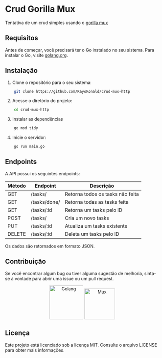 # Crud Gorilla Mux

Tentativa de um crud simples usando o [gorilla mux](https://github.com/gorilla/mux)

## Requisitos

Antes de começar, você precisará ter o Go instalado no seu sistema. Para instalar o Go, visite [golang.org](https://golang.org/doc/install).

## Instalação

1. Clone o repositório para o seu sistema:

```bash
    git clone https://github.com/KayoRonald/crud-mux-http
```
2. Acesse o diretório do projeto:

```bash
    cd crud-mux-http
```

3. Instalar as dependências

```bash
    go mod tidy
```
4. Inicie o servidor:

```bash
    go run main.go
```

## Endpoints

A API possui os seguintes endpoints:

| Método | Endpoint | Descrição |
| ------ | -------- | --------- |
| GET | /tasks/ | Retorna todos os tasks não feita|
| GET | /tasks/done/ | Retorna todas as tasks feita |
| GET | /tasks/:id | Retorna um tasks pelo ID |
| POST | /tasks/ | Cria um novo tasks |
| PUT | /tasks/:id | Atualiza um tasks existente |
| DELETE | /tasks/:id | Deleta um tasks pelo ID |

Os dados são retornados em formato JSON.

## Contribuição

Se você encontrar algum bug ou tiver alguma sugestão de melhoria, sinta-se à vontade para abrir uma issue ou um pull request.

<div align="center">
  <img src="https://www.pngkit.com/png/full/380-3801403_go-programming-language-logo-golang-logo-png.png" width="110" title="Golang"/>
  <img src="https://miro.medium.com/v2/resize:fit:400/1*5QBUnkCjT_m0amIHeweqGg.png" width="100" alt="Mux" title="Mux" />
</div>

## Licença

Este projeto está licenciado sob a licença MIT. Consulte o arquivo LICENSE para obter mais informações.
